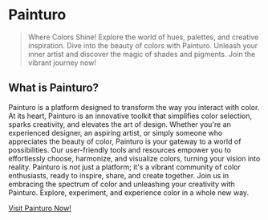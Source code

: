 # Painturo

> Where Colors Shine! Explore the world of hues, palettes, and creative inspiration. Dive into the beauty of colors with Painturo. Unleash your inner artist and discover the magic of shades and pigments. Join the vibrant journey now!

## What is Painturo?

Painturo is a platform designed to transform the way you interact with color. At its heart, Painturo is an innovative toolkit that simplifies color selection, sparks creativity, and elevates the art of design. Whether you're an experienced designer, an aspiring artist, or simply someone who appreciates the beauty of color, Painturo is your gateway to a world of possibilities. Our user-friendly tools and resources empower you to effortlessly choose, harmonize, and visualize colors, turning your vision into reality. Painturo is not just a platform; it's a vibrant community of color enthusiasts, ready to inspire, share, and create together. Join us in embracing the spectrum of color and unleashing your creativity with Painturo. Explore, experiment, and experience color in a whole new way.

<a href="https://arjeusman.github.io/painturo/" target="_blank">Visit Painturo Now!</a>
